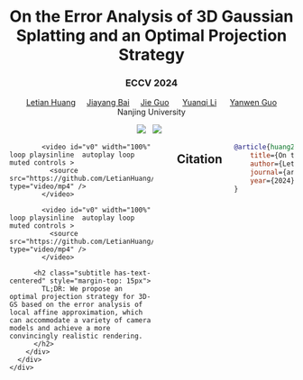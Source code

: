 <p align="center">
<h1 align="center"><strong>On the Error Analysis of 3D Gaussian Splatting and an Optimal Projection Strategy</strong></h1>
<h3 align="center">ECCV 2024</h3>

<p align="center">
          <span class="author-block">
              <a href="https://letianhuang.github.io/">Letian Huang</a></span>&nbsp;&nbsp;&nbsp;&nbsp;
            <span class="author-block">
              <a href="https://scholar.google.com/citations?user=VmPQ6akAAAAJ&hl=zh-CN">Jiayang Bai</a></span>&nbsp;&nbsp;&nbsp;&nbsp;
            <span class="author-block">
              <a href="https://scholar.google.com.hk/citations?user=Sx4PQpQAAAAJ&hl=en">Jie Guo</a>
            </span>&nbsp;&nbsp;&nbsp;&nbsp;
            <span class="author-block">
              <a href="http://www.njumeta.com/liyq/">Yuanqi Li</a>
            </span>&nbsp;&nbsp;&nbsp;&nbsp;
            <span class="author-block">
              <a href="https://cs.nju.edu.cn/ywguo/index.htm">Yanwen Guo</a>
            </span>
    <br>
        Nanjing University
</p>

<div align="center">
    <a href=https://arxiv.org/abs/2402.00752><img src='https://img.shields.io/badge/arXiv-2402.00752-b31b1b.svg'></a>  
    <a href='https://letianhuang.github.io/op43dgs'><img src='https://img.shields.io/badge/Project-Page-Green'></a>  
</div>



<div class="container is-max-desktop">
    <div class="hero-body">
      <div class="columns is-centered has-text-centered">
        <div class="column is-full-width">

            <video id="v0" width="100%" loop playsinline  autoplay loop muted controls >
              <source src="https://github.com/LetianHuang/LetianHuang.github.io/tree/main/op43dgs/resources/camera_drjohnson.mp4" type="video/mp4" />
            </video>

            <video id="v0" width="100%" loop playsinline  autoplay loop muted controls >
              <source src="https://github.com/LetianHuang/LetianHuang.github.io/tree/main/op43dgs/resources/camera_garden.mp4" type="video/mp4" />
            </video>

          <h2 class="subtitle has-text-centered" style="margin-top: 15px">
            TL;DR: We propose an optimal projection strategy for 3D-GS based on the error analysis of local affine approximation, which can accommodate a variety of camera models and achieve a more convincingly realistic rendering.
          </h2>
        </div>
      </div>
    </div>
</div>

</p>

## Citation

```BibTeX
@article{huang2024erroranalysis3dgaussian,
    title={On the Error Analysis of 3D Gaussian Splatting and an Optimal Projection Strategy},
    author={Letian Huang and Jiayang Bai and Jie Guo and Yuanqi Li and Yanwen Guo},
    journal={arXiv preprint arXiv:2402.00752},
    year={2024}
}
```

